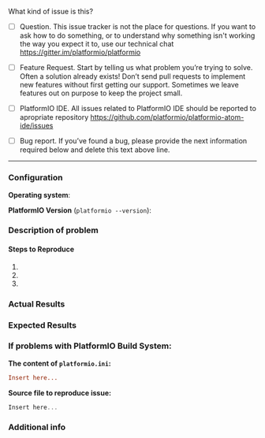What kind of issue is this?

- [ ] Question. This issue tracker is not the place for questions. If you want to ask how to do
      something, or to understand why something isn't working the way you expect it to, use
      our technical chat https://gitter.im/platformio/platformio
       
- [ ] Feature Request. Start by telling us what problem you’re trying to solve. Often a solution
      already exists! Don’t send pull requests to implement new features without first getting our
      support. Sometimes we leave features out on purpose to keep the project small.  
      
- [ ] PlatformIO IDE. All issues related to PlatformIO IDE should be reported to apropriate repository
      https://github.com/platformio/platformio-atom-ide/issues

- [ ] Bug report. If you’ve found a bug, please provide the next information required below and delete this text above line.

------------------------------------------------------------------

### Configuration

**Operating system**: 

**PlatformIO Version** (`platformio --version`):

### Description of problem


#### Steps to Reproduce

1.
2.
3.

### Actual Results


### Expected Results


### If problems with PlatformIO Build System:

**The content of `platformio.ini`:**
```ini
Insert here...
```

**Source file to reproduce issue:**
```cpp
Insert here...
```

### Additional info
